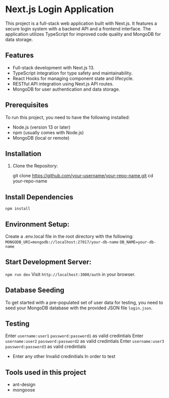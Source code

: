 # Next.js Login Application

This project is a full-stack web application built with Next.js. It features a secure login system with a backend API and a frontend interface. The application utilizes TypeScript for improved code quality and MongoDB for data storage.

## Features

- Full-stack development with Next.js 13.
- TypeScript integration for type safety and maintainability.
- React Hooks for managing component state and lifecycle.
- RESTful API integration using Next.js API routes.
- MongoDB for user authentication and data storage.

## Prerequisites

To run this project, you need to have the following installed:
- Node.js (version 13 or later)
- npm (usually comes with Node.js)
- MongoDB (local or remote)

## Installation

1. Clone the Repository:

   git clone https://github.com/your-username/your-repo-name.git
   cd your-repo-name
## Install Dependencies
`npm install`

## Environment Setup:

Create a .env.local file in the root directory with the following:
`MONGODB_URI=mongodb://localhost:27017/your-db-name`
`DB_NAME=your-db-name`

## Start Development Server:
`npm run dev`
Visit `http://localhost:3000/auth` in your browser.
## Database Seeding

To get started with a pre-populated set of user data for testing, you need to seed your MongoDB database with the provided JSON file `login.json`.

## Testing
Enter `username:user1` `password:password1` as valid credintials 
Enter `username:user2` `password:password2` as valid credintials
Enter `username:user3` `password:password3` as valid credintials 
- Enter any other Invalid credinitials In order to test

## Tools used in this project
- ant-design
- mongoose



